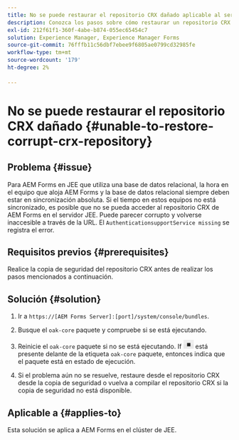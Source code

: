 ```yaml
---
title: No se puede restaurar el repositorio CRX dañado aplicable al servidor de clúster JEE
description: Conozca los pasos sobre cómo restaurar un repositorio CRX que esté dañado.
exl-id: 212f61f1-360f-4abe-b874-055ec65454c7
solution: Experience Manager, Experience Manager Forms
source-git-commit: 76fffb11c56dbf7ebee9f6805ae0799cd32985fe
workflow-type: tm+mt
source-wordcount: '179'
ht-degree: 2%

---
```


# No se puede restaurar el repositorio CRX dañado {#unable-to-restore-corrupt-crx-repository}

## Problema {#issue}

Para AEM Forms en JEE que utiliza una base de datos relacional, la hora en el equipo que aloja AEM Forms y la base de datos relacional siempre deben estar en sincronización absoluta. Si el tiempo en estos equipos no está sincronizado, es posible que no se pueda acceder al repositorio CRX de AEM Forms en el servidor JEE. Puede parecer corrupto y volverse inaccesible a través de la URL. El `AuthenticationsupportService missing` se registra el error.

## Requisitos previos {#prerequisites}

Realice la copia de seguridad del repositorio CRX antes de realizar los pasos mencionados a continuación.

## Solución {#solution}

1. Ir a  `https://[AEM Forms Server]:[port]/system/console/bundles`.

1. Busque el `oak-core` paquete y compruebe si se está ejecutando.

1. Reinicie el `oak-core` paquete si no se está ejecutando. If  ![Botón Pausa](/help/forms/using/assets/stop.png) está presente delante de la etiqueta `oak-core` paquete, entonces indica que el paquete está en estado de ejecución.

1. Si el problema aún no se resuelve, restaure desde el repositorio CRX desde la copia de seguridad o vuelva a compilar el repositorio CRX si la copia de seguridad no está disponible.


## Aplicable a {#applies-to}

Esta solución se aplica a AEM Forms en el clúster de JEE.
